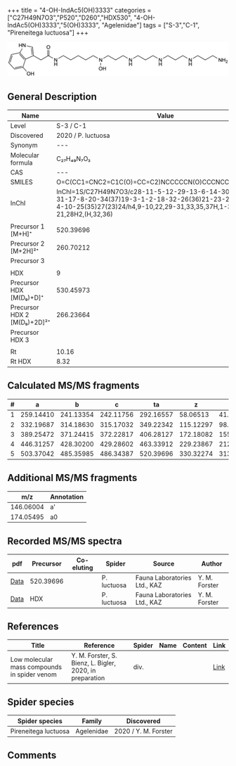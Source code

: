 +++
title = "4-OH-IndAc5(OH)3333"
categories = ["C27H49N7O3","P520","D260","HDX530",
"4-OH-IndAc5(OH)3333","5(OH)3333",
"Agelenidae"]
tags = ["S-3","C-1",
"Pireneitega luctuosa"]
+++

![](/img/4-OH-IndAc5(OH)3333.png)

## General Description

| Name                       | Value              |
|----------------------------|--------------------|
| Level                      | S-3 / C-1          |
| Discovered                 | 2020 / P. luctuosa |
| Synonym                    | ---                |
| Molecular formula          | C₂₇H₄₉N₇O₃                   |
| CAS                        | ---                |
| SMILES | O=C(CC1=CNC2=C1C(O)=CC=C2)NCCCCCN(O)CCCNCCCNCCCNCCCN  |
| InChI  | InChI=1S/C27H49N7O3/c28-11-5-12-29-13-6-14-30-15-7-16-31-17-8-20-34(37)19-3-1-2-18-32-26(36)21-23-22-33-24-9-4-10-25(35)27(23)24/h4,9-10,22,29-31,33,35,37H,1-3,5-8,11-21,28H2,(H,32,36)  |
|                            |                    |
| Precursor 1 [M+H]⁺         | 520.39696                   |
| Precursor 2 [M+2H]²⁺       | 260.70212                   |
| Precursor 3                |                    |
|                            |                    |
| HDX                        |  9                  |
| Precursor HDX   [M(D₉)+D]⁺   |  530.45973                  |
| Precursor HDX 2 [M(D₉)+2D]²⁺ |  266.23664                  |
| Precursor HDX 3            |                    |
|                            |                    |
| Rt                         | 10.16                   |
| Rt HDX                     | 8.32                   |

## Calculated MS/MS fragments

| # | a         | b         | c         | ta        | z         | y         | tz        |
|---|-----------|-----------|-----------|-----------|-----------|-----------|-----------|
| 1 | 259.14410 | 241.13354 | 242.11756 | 292.16557 | 58.06513 | 41.03858 | 75.09167 |
| 2 | 332.19687 | 314.18630 | 315.17032 | 349.22342 | 115.12297 | 98.09643 | 132.14952 |
| 3 | 389.25472 | 371.24415 | 372.22817 | 406.28127 | 172.18082 | 155.15428 | 189.20737 |
| 4 | 446.31257 | 428.30200 | 429.28602 | 463.33912 | 229.23867 | 212.21212 | 262.26014 |
| 5 | 503.37042 | 485.35985 | 486.34387 | 520.39696 | 330.32274 | 313.29619 | 347.34929 |

## Additional MS/MS fragments

| m/z | Annotation |
|-----|------------|
| 146.06004    | a'   |
| 174.05495    | a0   |

## Recorded MS/MS spectra

| pdf                                             | Precursor | Co-eluting | Spider      | Source                       | Author        |
|-------------------------------------------------|-----------|------------|-------------|------------------------------|---------------|
| [Data](/pdf/P-luctuosa/520_4-OH-IndAc5(OH)3333_Pl.pdf) |  520.39696 |           | P. luctuosa | Fauna Laboratories Ltd., KAZ | Y. M. Forster |
| [Data](/pdf/P-luctuosa/520_4-OH-IndAc5(OH)3333_Pl_HDX.pdf) |  HDX |           | P. luctuosa | Fauna Laboratories Ltd., KAZ | Y. M. Forster |


## References

| Title | Reference | Spider | Name | Content | Link |
|-------|-----------|--------|------|---------|------|
| Low molecular mass compounds in spider venom      | Y. M. Forster, S. Bienz, L. Bigler, 2020, in preparation          | div.       |   |   | [Link](unknown) |

## Spider species

| Spider species     | Family     | Discovered           |
|--------------------|------------|----------------------|
| Pireneitega luctuosa | Agelenidae | 2020 / Y. M. Forster |


## Comments